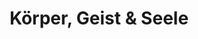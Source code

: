 ---
title: "Körper, Geist & Seele"
url: /vaihingen-an-der-enz/koerper-geist-und-seele/
shop: Massage
---